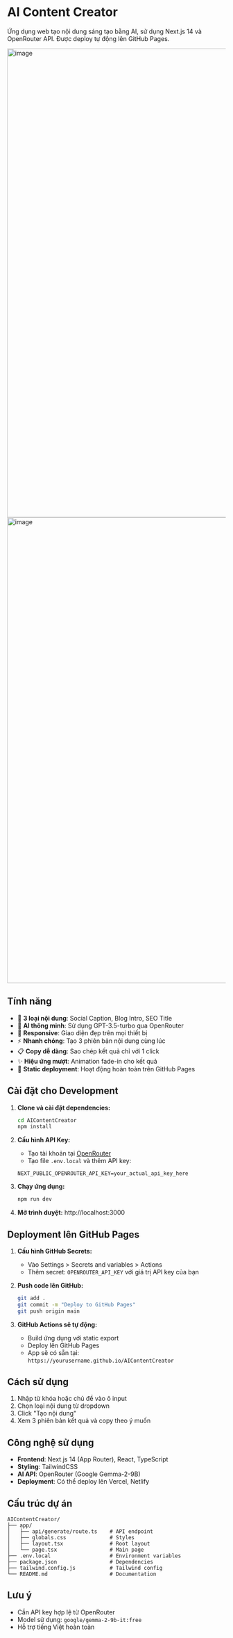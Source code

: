 # AI Content Creator

Ứng dụng web tạo nội dung sáng tạo bằng AI, sử dụng Next.js 14 và OpenRouter API. Được deploy tự động lên GitHub Pages.

<img width="1898" height="1079" alt="image" src="https://github.com/user-attachments/assets/4af6864a-1647-4356-b189-7269c048c412" />
<img width="1901" height="1072" alt="image" src="https://github.com/user-attachments/assets/af344d10-33a9-4187-90fc-a88575c038ba" />

## Tính năng

- 🎯 **3 loại nội dung**: Social Caption, Blog Intro, SEO Title
- 🤖 **AI thông minh**: Sử dụng GPT-3.5-turbo qua OpenRouter
- 📱 **Responsive**: Giao diện đẹp trên mọi thiết bị
- ⚡ **Nhanh chóng**: Tạo 3 phiên bản nội dung cùng lúc
- 📋 **Copy dễ dàng**: Sao chép kết quả chỉ với 1 click
- ✨ **Hiệu ứng mượt**: Animation fade-in cho kết quả
- 🚀 **Static deployment**: Hoạt động hoàn toàn trên GitHub Pages

## Cài đặt cho Development

1. **Clone và cài đặt dependencies:**
   ```bash
   cd AIContentCreator
   npm install
   ```

2. **Cấu hình API Key:**
   - Tạo tài khoản tại [OpenRouter](https://openrouter.ai/)
   - Tạo file `.env.local` và thêm API key:
   ```
   NEXT_PUBLIC_OPENROUTER_API_KEY=your_actual_api_key_here
   ```

3. **Chạy ứng dụng:**
   ```bash
   npm run dev
   ```

4. **Mở trình duyệt:** http://localhost:3000

## Deployment lên GitHub Pages

1. **Cấu hình GitHub Secrets:**
   - Vào Settings > Secrets and variables > Actions
   - Thêm secret: `OPENROUTER_API_KEY` với giá trị API key của bạn

2. **Push code lên GitHub:**
   ```bash
   git add .
   git commit -m "Deploy to GitHub Pages"
   git push origin main
   ```

3. **GitHub Actions sẽ tự động:**
   - Build ứng dụng với static export
   - Deploy lên GitHub Pages
   - App sẽ có sẵn tại: `https://yourusername.github.io/AIContentCreator`

## Cách sử dụng

1. Nhập từ khóa hoặc chủ đề vào ô input
2. Chọn loại nội dung từ dropdown
3. Click "Tạo nội dung"
4. Xem 3 phiên bản kết quả và copy theo ý muốn

## Công nghệ sử dụng

- **Frontend**: Next.js 14 (App Router), React, TypeScript
- **Styling**: TailwindCSS
- **AI API**: OpenRouter (Google Gemma-2-9B)
- **Deployment**: Có thể deploy lên Vercel, Netlify

## Cấu trúc dự án

```
AIContentCreator/
├── app/
│   ├── api/generate/route.ts    # API endpoint
│   ├── globals.css              # Styles
│   ├── layout.tsx               # Root layout
│   └── page.tsx                 # Main page
├── .env.local                   # Environment variables
├── package.json                 # Dependencies
├── tailwind.config.js           # Tailwind config
└── README.md                    # Documentation
```

## Lưu ý

- Cần API key hợp lệ từ OpenRouter
- Model sử dụng: `google/gemma-2-9b-it:free`
- Hỗ trợ tiếng Việt hoàn toàn
